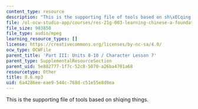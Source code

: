 ```yaml
---
content_type: resource
description: "This is the supporting file of tools based on sh\xECqing things."
file: /ol-ocw-studio-app/courses/res-21g-003-learning-chinese-a-foundation-course-in-mandarin-spring-2011/6a4286eeeae9544c768dc51e55e8d9ea_8.6.mp3
file_size: 903850
file_type: audio/mpeg
learning_resource_types: []
license: https://creativecommons.org/licenses/by-nc-sa/4.0/
ocw_type: OCWFile
parent_title: 'Part III: Units 8-10 / Character Lesson 7'
parent_type: SupplementalResourceSection
parent_uid: 5e882777-1f7c-52c8-5070-a26ba4701a68
resourcetype: Other
title: 8.6.mp3
uid: 6a4286ee-eae9-544c-768d-c51e55e8d9ea
---
```

This is the supporting file of tools based on shìqing things.